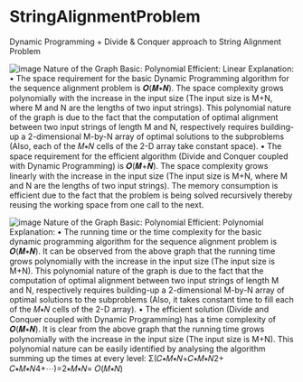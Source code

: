 # StringAlignmentProblem
Dynamic Programming + Divide &amp; Conquer approach to String Alignment Problem


![image](https://user-images.githubusercontent.com/39965156/172039197-29be6e76-9e34-4a64-a699-6e19bae8f4ad.png)
Nature of the Graph
Basic: Polynomial
Efficient: Linear
Explanation:
• The space requirement for the basic Dynamic Programming algorithm for the sequence alignment problem is 𝑶(𝑴∗𝑵). 
The space complexity grows polynomially with the increase in the input size (The input size is M+N, where M and N are the lengths of two input strings). 
This polynomial nature of the graph is due to the fact that the computation of optimal alignment between two input strings of length M and N, 
respectively requires building-up a 2-dimensional M-by-N array of optimal solutions to the subproblems (Also, each of the 𝑀∗𝑁 cells of the 2-D array take constant space).
• The space requirement for the efficient algorithm (Divide and Conquer coupled with Dynamic Programming) is 𝑶(𝑴+𝑵). 
The space complexity grows linearly with the increase in the input size (The input size is M+N, where M and N are the lengths of two input strings). 
The memory consumption is efficient due to the fact that the problem is being solved recursively thereby reusing the working space from one call to the next.

![image](https://user-images.githubusercontent.com/39965156/172039244-70d41669-7d8e-4d40-8767-8fe6778f8ed2.png)
Nature of the Graph
Basic: Polynomial
Efficient: Polynomial
Explanation:
• The running time or the time complexity for the basic dynamic programming algorithm for the sequence alignment problem is 𝑶(𝑴∗𝑵).
It can be observed from the above graph that the running time grows polynomially with the increase in the input size (The input size is M+N).
This polynomial nature of the graph is due to the fact that the computation of optimal alignment between two input strings of length M and N, 
respectively requires building-up a 2-dimensional M-by-N array of optimal solutions to the subproblems (Also, it takes constant time to fill each of the 𝑀∗𝑁 cells of the 2-D array).
• The efficient solution (Divide and Conquer coupled with Dynamic Programming) has a time complexity of 𝑶(𝑴∗𝑵).
It is clear from the above graph that the running time grows polynomially with the increase in the input size (The input size is M+N).
This polynomial nature can be easily identified by analysing the algorithm summing up the times at every level:
Σ(𝐶∗𝑀∗𝑁+𝐶∗𝑀∗𝑁2+ 𝐶∗𝑀∗𝑁4+⋯)=2∗𝑀∗𝑁= 𝑂(𝑀∗𝑁)
